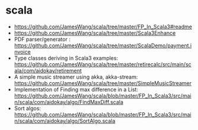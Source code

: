 # scala
- https://github.com/JamesWang/scala/tree/master/FP_In_Scala3#readme
- https://github.com/JamesWang/scala/tree/master/Scala3Enhance
- PDF parser/generator : https://github.com/JamesWang/scala/tree/master/ScalaDemo/payment.invoice
- Type classes deriving in Scala3 examples: https://github.com/JamesWang/scala/tree/master/retirecalc/src/main/scala/com/aidokay/retirement
- A simple music streamer using akka, akka-stream: 
  https://github.com/JamesWang/scala/tree/master/SimpleMusicStreamer
- Implementation of Finding max difference in a List: 
  https://github.com/JamesWang/scala/blob/master/FP_In_Scala3/src/main/scala/com/aidokay/algo/FindMaxDiff.scala
- Sort algos: 
  https://github.com/JamesWang/scala/blob/master/FP_In_Scala3/src/main/scala/com/aidokay/algo/SortAlgo.scala
